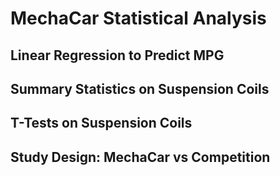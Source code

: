 # MechaCar Statistical Analysis

## Linear Regression to Predict MPG

## Summary Statistics on Suspension Coils 

## T-Tests on Suspension Coils

## Study Design: MechaCar vs Competition